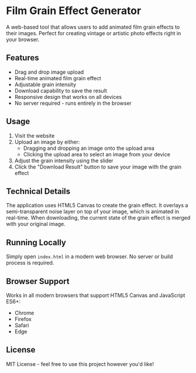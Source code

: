 # Film Grain Effect Generator

A web-based tool that allows users to add animated film grain effects to their images. Perfect for creating vintage or artistic photo effects right in your browser.

## Features

- Drag and drop image upload
- Real-time animated film grain effect
- Adjustable grain intensity
- Download capability to save the result
- Responsive design that works on all devices
- No server required - runs entirely in the browser

## Usage

1. Visit the website
2. Upload an image by either:
   - Dragging and dropping an image onto the upload area
   - Clicking the upload area to select an image from your device
3. Adjust the grain intensity using the slider
4. Click the "Download Result" button to save your image with the grain effect

## Technical Details

The application uses HTML5 Canvas to create the grain effect. It overlays a semi-transparent noise layer on top of your image, which is animated in real-time. When downloading, the current state of the grain effect is merged with your original image.

## Running Locally

Simply open `index.html` in a modern web browser. No server or build process is required.

## Browser Support

Works in all modern browsers that support HTML5 Canvas and JavaScript ES6+:
- Chrome
- Firefox
- Safari
- Edge

## License

MIT License - feel free to use this project however you'd like! 